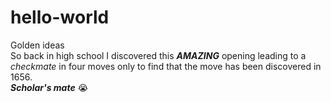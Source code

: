 # hello-world
Golden ideas<br>
So back in high school I discovered this ***AMAZING*** opening leading to a *checkmate* in four moves only to find that the move has been discovered in 1656.<br> 
***Scholar's mate*** :sob:
